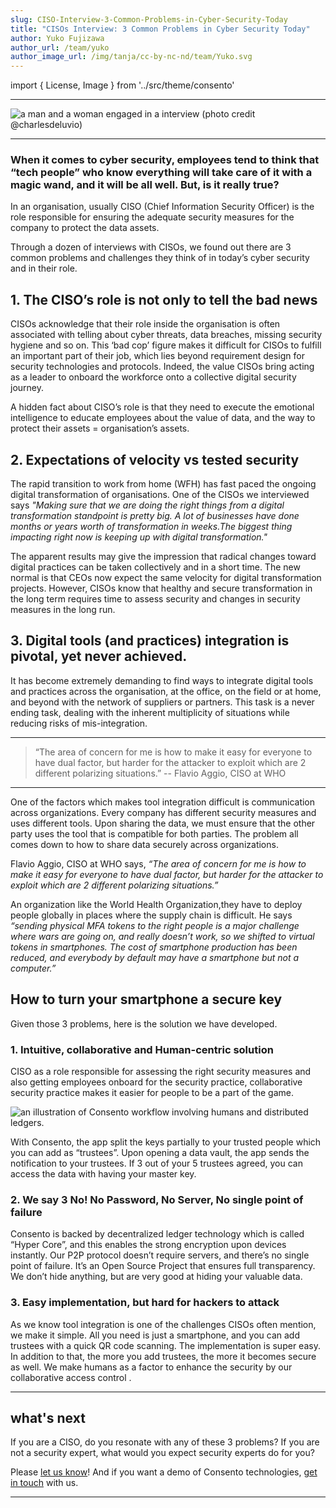 ```yaml
---
slug: CISO-Interview-3-Common-Problems-in-Cyber-Security-Today
title: "CISOs Interview: 3 Common Problems in Cyber Security Today"
author: Yuko Fujizawa
author_url: /team/yuko
author_image_url: /img/tanja/cc-by-nc-nd/team/Yuko.svg
---
```


import { License, Image } from '../src/theme/consento'

--- 

<Image
  src="/img/external/unsplash/Charles-Deluvio-interview-sessions.png"
  caption=""
  alt="a man and a woman engaged in a interview (photo credit @charlesdeluvio)"
/>

---

### When it comes to cyber security, employees tend to think that “tech people” who know everything will take care of it with a magic wand, and it will be all well. But, is it really true?

In an organisation, usually CISO (Chief Information Security Officer) is the role responsible for ensuring the adequate security measures for the company to protect the data assets. 

Through a dozen of interviews with CISOs, we found out there are 3 common problems and challenges they think of in today’s cyber security and in their role.

## 1. The CISO’s role is not only to tell the bad news

CISOs acknowledge that their role inside the organisation is often associated with telling about cyber threats, data breaches, missing security hygiene and so on. This ‘bad cop’ figure makes it difficult for CISOs to fulfill an important part of their job, which lies beyond requirement design for security technologies and protocols. Indeed, the value CISOs bring acting as a leader to onboard the workforce onto a collective digital security journey.

A hidden fact about CISO’s role is that they need to execute the emotional intelligence to educate employees about the value of data, and the way to protect their assets = organisation’s assets.

## 2. Expectations of velocity vs tested security

The rapid transition to work from home (WFH) has fast paced the ongoing digital transformation of organisations. One of the CISOs we interviewed says *"Making sure that we are doing the right things from a digital transformation standpoint is pretty big. A lot of businesses have done months or years worth of transformation in weeks.The biggest thing impacting right now is keeping up with digital transformation."*

The apparent results may give the impression that radical changes toward digital practices can be taken collectively and in a short time. The new normal is that CEOs now expect the same velocity for digital transformation projects. However, CISOs know that healthy and secure transformation in the long term requires time to assess security and changes in security measures in the long run.

## 3. Digital tools (and practices) integration is pivotal, yet never achieved.

It has become extremely demanding to find ways to integrate digital tools and practices across the organisation, at the office, on the field or at home, and beyond with the network of suppliers or partners. This task is a never ending task, dealing with the inherent multiplicity of situations while reducing risks of mis-integration. 

--- 

> “The area of concern for me is how to make it easy for everyone to have dual factor, but harder for the attacker to exploit which are 2 different polarizing situations.”  --  Flavio Aggio, CISO at WHO

--- 

One of the factors which makes tool integration difficult is communication across organizations. Every company has different security measures and uses different tools. Upon sharing the data, we must ensure that the other party uses the tool that is compatible for both parties. The problem all comes down to how to share data securely across organizations.

Flavio Aggio, CISO at WHO says, *“The area of concern for me is how to make it easy for everyone to have dual factor, but harder for the attacker to exploit which are 2 different polarizing situations.”*

An organization like the World Health Organization,they have to deploy people globally in places where the supply chain is difficult. He says *“sending physical MFA tokens to the right people is a major challenge where wars are going on, and really doesn’t work, so we shifted to virtual tokens in smartphones. The cost of smartphone production has been reduced, and everybody by default may have a smartphone but not a computer.”*

## How to turn your smartphone a secure key

Given those 3 problems, here is the solution we have developed.

### 1. Intuitive, collaborative and Human-centric solution

CISO as a role responsible for assessing the right security measures and also getting employees onboard for the security practice, collaborative security practice makes it easier for people to be a part of the game.

<Image
  src="/img/consento/cc-by-nc-nd/dictributed-ledger-made-easy-for-humans.png"
  caption="Consento ledger distributes responsibility between humans."
  alt="an illustration of Consento workflow involving humans and distributed ledgers."
/>


With Consento, the app split the keys partially to your trusted people which you can add as “trustees”. Upon opening a data vault, the app sends the notification to your trustees. If 3 out of your 5 trustees agreed, you can access the data with having your master key.

### 2. We say 3 No! No Password, No Server, No single point of failure

Consento is backed by decentralized ledger technology which is called “Hyper Core”, and this enables the strong encryption upon devices instantly. Our P2P protocol doesn’t require servers, and there’s no single point of failure. It’s an Open Source Project that ensures full transparency. We don’t hide anything, but are very good at hiding your valuable data.

### 3. Easy implementation, but hard for hackers to attack

As we know tool integration is one of the challenges CISOs often mention, we make it simple. All you need is just a smartphone, and you can add trustees with a quick QR code scanning. The implementation is super easy. In addition to that, the more you add trustees, the more it becomes secure as well. We make humans as a factor to enhance the security by our collaborative access control .

---

## what's next

If you are a CISO, do you resonate with any of these 3 problems? If you are not a security expert, what would you expect security experts do for you? 

Please <a href="https://discord.gg/BAPxpGjgXH">let us know</a>! And if you want a demo of Consento technologies, <a href="mailto:yuko@consento.org; keepsafe@consento.org">get in touch</a> with us.

--- 

<License author="marc" year="2021" license="CC-BY-NC-SA" />
